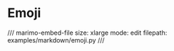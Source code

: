 # Emoji


/// marimo-embed-file
    size: xlarge
    mode: edit
    filepath: examples/markdown/emoji.py
///
